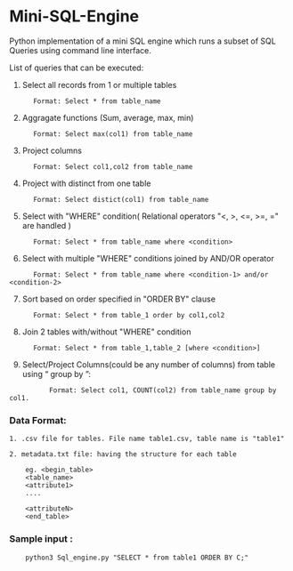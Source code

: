 # Mini-SQL-Engine

Python implementation of a mini SQL engine which runs a subset of SQL Queries using command line interface.


List of queries that can be executed:
  

1. Select all records from 1 or multiple tables 
```
      Format: Select * from table_name
```
2. Aggragate functions (Sum, average, max, min) 
```
      Format: Select max(col1) from table_name
```
3. Project columns 
```
      Format: Select col1,col2 from table_name
```
4. Project with distinct from one table
```
      Format: Select distict(col1) from table_name
```
5. Select with "WHERE" condition( Relational operators "<, >, <=, >=, =" are handled )
```
      Format: Select * from table_name where <condition>
```
6. Select with multiple "WHERE" conditions joined by AND/OR operator
```
      Format: Select * from table_name where <condition-1> and/or <condition-2>
```
7. Sort based on order specified in "ORDER BY" clause
```
      Format: Select * from table_1 order by col1,col2
```      
8. Join 2 tables with/without "WHERE" condition
```
      Format: Select * from table_1,table_2 [where <condition>]   
```
9. Select/Project Columns(could be any number of columns) from table using
“​ group by​ ”:
```
          Format: Select col1, COUNT(col2) from table_name group by col1.
```

### Data Format:

	1. .csv file for tables. File name table1.csv, table name is "table1" 

	2. metadata.txt file: having the structure for each table

	    eg. <begin_table> 
		<table_name> 
		<attribute1> 
		.... 
 
		<attributeN> 
		<end_table>  
		
### Sample input :
```
	python3 Sql_engine.py "SELECT * from table1 ORDER BY C;"
```
